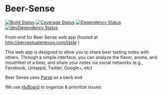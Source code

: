 Beer-Sense
==========
[![Build Status](https://travis-ci.org/Sensory-Web/Beer-Sense.svg?branch=master)](https://travis-ci.org/Sensory-Web/Beer-Sense)
[![Coverage Status](https://coveralls.io/repos/Sensory-Web/Beer-Sense/badge.png?branch=master)](https://coveralls.io/r/Sensory-Web/Beer-Sense?branch=master)
[![Dependency Status](https://david-dm.org/Sensory-Web/Beer-Sense.png)](https://david-dm.org/Sensory-Web/Beer-Sense)
[![devDependency Status](https://david-dm.org/Sensory-Web/Beer-Sense/dev-status.png)](https://david-dm.org/Sensory-Web/Beer-Sense#info=devDependencies)

Front-end for Beer Sense web app
(hosted at http://perceptualentropy.com/taste )

This web app is designed to allow you to share beer tasting notes with others.  Through a simple interface, you can analyze the flavor, aroma, and mouthfeel of a beer, and share your notes via social networks (e.g., Facebook, Untappd, Twitter, Google+, etc)

Beer Sense uses [Parse](https://parse.com/products/core) as a back end

We use [HuBoard](https://huboard.com/Sensory-Web/Beer-Sense) to organize & prioritize issues
 